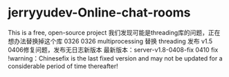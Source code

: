 # jerryyudev-Online-chat-rooms
This is a free, open-source project 
我们发现可能是threading库的问题，正在想办法替换掉这个库 0326
0326 multiprocessing 替换 threading 发布 v1.5
0406修复问题，发布无日志新版本
最新版本：server-v1.8-0408-fix 0410 fix
!warning：Chinesefix is the last fixed version and may not be updated for a considerable period of time thereafter!
